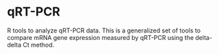 # qRT-PCR
R tools to analyze qRT-PCR data. This is a generalized set of tools to compare mRNA gene expression measured by qRT-PCR using the delta-delta Ct method.
